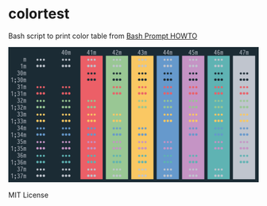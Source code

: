 # colortest

Bash script to print color table from [Bash Prompt HOWTO](https://tldp.org/HOWTO/Bash-Prompt-HOWTO/x329.html)

![Alt text](/colortest.png?raw=true "Screenshot")

MIT License
